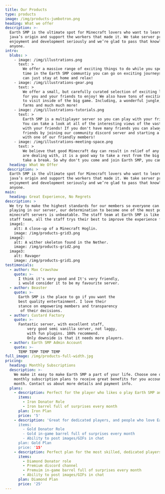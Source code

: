 ```yaml
---
title: Our Products
type: products
image: /img/products-jumbotron.png
heading: What we offer
description: >-
  Earth SMP is the ultimate spot for Minecraft lovers who want to learn about their
  java’s origin and support the workers that made it. We take server production,
  enjoyment and development seriously and we’re glad to pass that knowledge to
  anyone.
intro:
  blubs: >
    - image: /img/illustrations.png
      text: >
        We offer a massive range of exciting things to do while you spend your
        time in the Earth SMP communtiy you can go on exciting journeys or you
        can just stay at home and relax!
    - image: /img/illustrations-gear.png
      text: >
        We offer a small, but carefully curated selection of exciting landscape
        for you and your friends to enjoy! We also have tons of exciting places
        to visit inside of the big game. Including, a wonderful jungle, mob
        farms and much much more!
    - image: /img/illustrations-tutorials.png
      text: >
        Earth SMP is a multiplayer server so you can play with your friends!
        You can take a look at all of the interesting views of the vast landscape
        with your friends! If you don't have many friends you can always make new
        friends by joining our community discord server and starting a conversation
        with one of our friendly members!
    - image: /img/illustrations-meeting-space.png
      text: >
        We believe that good Minecraft day can result in relief of any stress you
        are dealing with, it is a good way to take a rest from the big world and
        take a break. So why don't you come and join Earth SMP, you can just go
  heading: What We Offer
 description: >
  Earth SMP is the ultimate spot for Minecraft lovers who want to learn about their
  java’s origin and support the workers that made it. We take server production,
  enjoyment and development seriously and we’re glad to pass that knowledge to
  anyone.
main:
  heading: Great Experience, No Regrets
description: >
  We try to make the highest standards for our members so everyone can enjoy
  playing in our server, our determination to become one of the most popular
  minecraft servers is unbeatable. The staff team at Earth SMP is like no-other
  staff team, all the staff trys their best to improve the experience for everyone!
  image1:
    alt: A close-up of a Minecraft Hoglin.
    image: /img/products-grid3.png
  image2:
    alt: A wither skeleton found in the Nether.
    image: /img/products-grid2.png
  image3:
    alt: Ravager
    image: /img/products-grid1.png
testimonials:
  - author: Max Crawshaw
    quote: >-
      I think it's very good and It's very friendly,
      i would consider it to be my favourite server.
  - author: Beaster
    quote: >-
      Earth SMP is the place to go if you want the 
      best quality entertainment. I love their
      stance on empowering members and transparency 
       of their decisions.
  - author: Custard Factory
    quote: >-
      Fantastic server, with excellent staff,
          very good semi vanilla server, not laggy,
          with fun plugins. 100% recommend. 
          Only downside is that it needs more players.
  - author: Earth SMP Admin Account
    quote: >-
      TEMP TEMP TEMP TEMP
full_image: /img/products-full-width.jpg
pricing:
  heading: Monthly Subscriptions
  description: >-
    We make it easy to make Earth SMP a part of your life. Choose one of our
    monthly subscription plans to receive great benefits for you account each
    month. Contact us about more details and payment info.
  plans:
    - description: Perfect for the player who likes o play Earth SMP and wants to support it!
      items:
        - Iron Donator Role
        - Iron barrel full of surprises every month
      plan: Iron Plan
      price: '5'
    - description: 'Great for dedicated players, and people who love Earth SMP!
      items:
        - Gold Donator Role
        - Gold in-game barrel full of surprises every month
        - Ability to post images/GIFs in chat
      plan: Gold Plan
      price: '15'
    - description: Perfect plan for the most skilled, dedicated players who seriously loves engaging with Eath SMP!
      items:
        - Diamond Donator role
        - Premium discord channel
        - Premuim in-game barrel full of surprises every month
        - Ability to post images/GIFs in chat
      plan: Diamond Plan
      price: '25'
---
```


